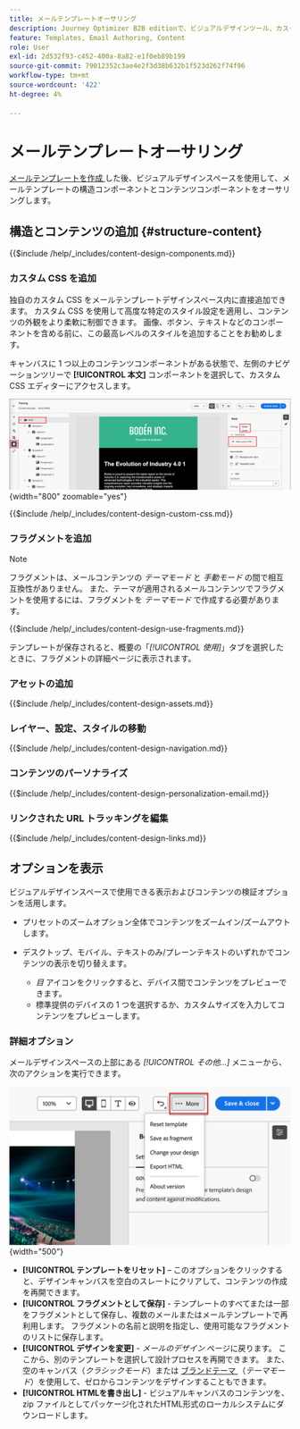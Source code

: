 ```yaml
---
title: メールテンプレートオーサリング
description: Journey Optimizer B2B editionで、ビジュアルデザインツール、カスタム CSS、フラグメント、アカウントジャーニーのパーソナライゼーションを使用して、再利用可能なメールテンプレートを作成します。
feature: Templates, Email Authoring, Content
role: User
exl-id: 2d532f93-c452-400a-8a82-e1f0eb89b199
source-git-commit: 79012352c3ae4e2f3d38b632b1f523d262f74f96
workflow-type: tm+mt
source-wordcount: '422'
ht-degree: 4%

---
```


# メールテンプレートオーサリング

[ メールテンプレートを作成 ](./email-templates.md#create-an-email-template) した後、ビジュアルデザインスペースを使用して、メールテンプレートの構造コンポーネントとコンテンツコンポーネントをオーサリングします。

## 構造とコンテンツの追加 {#structure-content}

{{$include /help/_includes/content-design-components.md}}

### カスタム CSS を追加

独自のカスタム CSS をメールテンプレートデザインスペース内に直接追加できます。 カスタム CSS を使用して高度な特定のスタイル設定を適用し、コンテンツの外観をより柔軟に制御できます。 画像、ボタン、テキストなどのコンポーネントを含める前に、この最高レベルのスタイルを追加することをお勧めします。

キャンバスに 1 つ以上のコンテンツコンポーネントがある状態で、左側のナビゲーションツリーで **[!UICONTROL 本文]** コンポーネントを選択して、カスタム CSS エディターにアクセスします。

![ 本文スタイルへのアクセス ](./assets/email-template-body-styles.png){width="800" zoomable="yes"}

{{$include /help/_includes/content-design-custom-css.md}}

### フラグメントを追加

>[!NOTE]
>
>フラグメントは、メールコンテンツの _テーマモード_ と _手動モード_ の間で相互互換性がありません。 また、テーマが適用されるメールコンテンツでフラグメントを使用するには、フラグメントを _テーマモード_ で作成する必要があります。

{{$include /help/_includes/content-design-use-fragments.md}}

テンプレートが保存されると、概要の「_[!UICONTROL 使用]_」タブを選択したときに、フラグメントの詳細ページに表示されます。

### アセットの追加

{{$include /help/_includes/content-design-assets.md}}

### レイヤー、設定、スタイルの移動

{{$include /help/_includes/content-design-navigation.md}}

### コンテンツのパーソナライズ

{{$include /help/_includes/content-design-personalization-email.md}}

### リンクされた URL トラッキングを編集

{{$include /help/_includes/content-design-links.md}}

## オプションを表示

ビジュアルデザインスペースで使用できる表示およびコンテンツの検証オプションを活用します。

* プリセットのズームオプション全体でコンテンツをズームイン/ズームアウトします。

* デスクトップ、モバイル、テキストのみ/プレーンテキストのいずれかでコンテンツの表示を切り替えます。
   * _目_ アイコンをクリックすると、デバイス間でコンテンツをプレビューできます。
   * 標準提供のデバイスの 1 つを選択するか、カスタムサイズを入力してコンテンツをプレビューします。

### 詳細オプション

メールデザインスペースの上部にある _[!UICONTROL その他…]_ メニューから、次のアクションを実行できます。

![ 「詳細」をクリックしてテンプレートアクションにアクセス ](./assets/visual-designer-more-menu.png){width="500"}

* **[!UICONTROL テンプレートをリセット]** – このオプションをクリックすると、デザインキャンバスを空白のスレートにクリアして、コンテンツの作成を再開できます。
* **[!UICONTROL フラグメントとして保存]** - テンプレートのすべてまたは一部をフラグメントとして保存し、複数のメールまたはメールテンプレートで再利用します。 フラグメントの名前と説明を指定し、使用可能なフラグメントのリストに保存します。
* **[!UICONTROL デザインを変更]** - _メールのデザイン_ ページに戻ります。 ここから、別のテンプレートを選択して設計プロセスを再開できます。 また、空のキャンバス（_クラシックモード_）または [ ブランドテーマ ](./brand-themes.md) （_テーマモード_）を使用して、ゼロからコンテンツをデザインすることもできます。
* **[!UICONTROL HTMLを書き出し]** - ビジュアルキャンバスのコンテンツを、zip ファイルとしてパッケージ化されたHTML形式のローカルシステムにダウンロードします。
